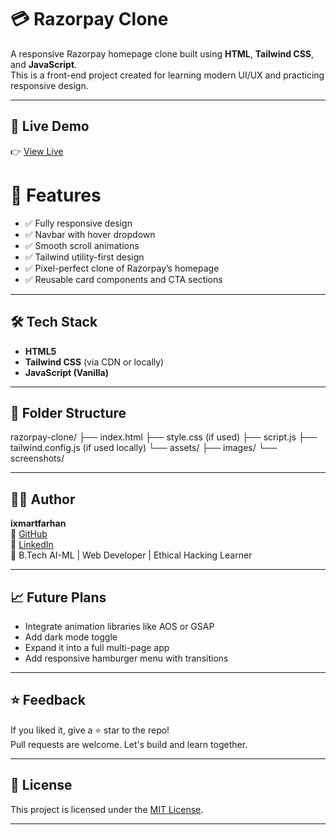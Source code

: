 # 💳 Razorpay Clone

A responsive Razorpay homepage clone built using **HTML**, **Tailwind CSS**, and **JavaScript**.  
This is a front-end project created for learning modern UI/UX and practicing responsive design.

---

## 🔗 Live Demo

👉 [View Live](https://ixmartfarhan.github.io/RAZOR-PAY-CLONE/)

# 🚀 Features

- ✅ Fully responsive design
- ✅ Navbar with hover dropdown
- ✅ Smooth scroll animations
- ✅ Tailwind utility-first design
- ✅ Pixel-perfect clone of Razorpay’s homepage
- ✅ Reusable card components and CTA sections

---

## 🛠️ Tech Stack

- **HTML5**
- **Tailwind CSS** (via CDN or locally)
- **JavaScript (Vanilla)**

---

## 📁 Folder Structure

razorpay-clone/
├── index.html
├── style.css (if used)
├── script.js
├── tailwind.config.js (if used locally)
└── assets/
├── images/
└── screenshots/


---

## 🙋‍♂️ Author

**ixmartfarhan**  
📎 [GitHub](https://github.com/ixmartfarhan)  
💼 [LinkedIn](https://www.linkedin.com/in/mohd-farhan-1b17b4298)  
📍 B.Tech AI-ML | Web Developer | Ethical Hacking Learner

---

## 📈 Future Plans

- Integrate animation libraries like AOS or GSAP
- Add dark mode toggle
- Expand it into a full multi-page app
- Add responsive hamburger menu with transitions

---

## ⭐ Feedback

If you liked it, give a ⭐ star to the repo!  
Pull requests are welcome. Let's build and learn together.

---

## 📜 License

This project is licensed under the [MIT License](LICENSE).

---



